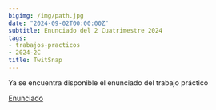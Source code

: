```yaml
---
bigimg: /img/path.jpg
date: "2024-09-02T00:00:00Z"
subtitle: Enunciado del 2 Cuatrimestre 2024
tags:
- trabajos-practicos
- 2024-2C
title: TwitSnap
---
```

Ya se encuentra disponible el enunciado del trabajo práctico

[Enunciado](https://ingenieria-del-software-2.github.io/tps/2024/2/enunciado/)
